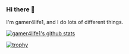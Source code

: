 ### Hi there 👋

I'm gamer4life1, and I do lots of different things.

[![gamer4life1's github stats](https://github-readme-stats.vercel.app/api?username=gamer4life1)](https://github.com/anuraghazra/github-readme-stats)

[![trophy](https://github-profile-trophy.vercel.app/?username=ryo-ma)](https://github.com/ryo-ma/github-profile-trophy)

